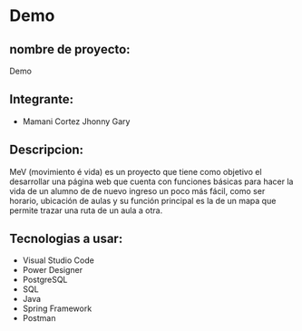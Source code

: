 # Demo

## nombre de proyecto: 
  Demo
## Integrante:
- Mamani Cortez Jhonny Gary
## Descripcion:
  MeV (movimiento é vida) es un proyecto que tiene como objetivo el desarrollar una página web que cuenta con funciones básicas para hacer la vida de un alumno de de nuevo ingreso un poco más fácil, como ser horario, ubicación de aulas y su función principal es la de un mapa que permite trazar una ruta de un aula a otra.
## Tecnologias a usar:
- Visual Studio Code
- Power Designer
- PostgreSQL
- SQL
- Java
- Spring Framework
- Postman